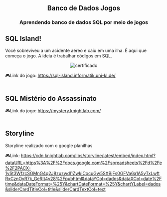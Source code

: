 <h2 align="center"> Banco de Dados Jogos </h2>
<h3 align="center"> Aprendendo banco de dados SQL por meio de jogos </h3>

## SQL Island!

Você sobreviveu a um acidente aéreo e caiu em uma ilha. É aqui que começa o jogo. 
A ideia é trabalhar códigos em SQL. 
<div align="center">
  
![certificado](https://user-images.githubusercontent.com/110692074/203088784-fe1aec39-389f-4bde-a1bb-d6239c8d7246.png)
  
</div>

🎮Link do jogo: https://sql-island.informatik.uni-kl.de/
<br><br>

## SQL Mistério do Assassinato
🎮Link do jogo: https://mystery.knightlab.com/
<br><br>

## Storyline 
Storyline realizado com o google planilhas

🎮Link: https://cdn.knightlab.com/libs/storyline/latest/embed/index.html?dataURL=https%3A%2F%2Fdocs.google.com%2Fspreadsheets%2Fd%2Fe%2F2PACX-1vSt3WfzcSGMnG4q2J8zuzwdl1ZwkiCocuGw5SXBjFs0GFVa6a1A5yTxLwftRxCznOyR7k_GeRIt4v28%2Fpubhtml&dataYCol=dados&dataXCol=date%2Ftime&dataDateFormat=%25Y&chartDateFormat=%25Y&chartYLabel=dados&sliderCardTitleCol=title&sliderCardTextCol=text
